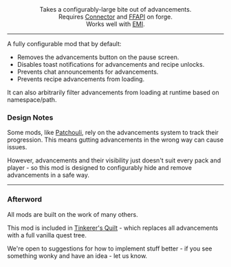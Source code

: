 <!--suppress HtmlDeprecatedTag, XmlDeprecatedElement -->
<center>
Takes a configurably-large bite out of advancements.<br/>
Requires <a href="https://modrinth.com/mod/connector">Connector</a> and <a href="https://modrinth.com/mod/forgified-fabric-api">FFAPI</a> on forge.<br/>
Works well with <a href="https://modrinth.com/mod/emi">EMI</a>.
</center>

---

A fully configurable mod that by default:
 - Removes the advancements button on the pause screen.
 - Disables toast notifications for advancements and recipe unlocks.
 - Prevents chat announcements for advancements.
 - Prevents recipe advancements from loading.

It can also arbitrarily filter advancements from loading at runtime based on namespace/path.

### Design Notes

Some mods, like [Patchouli](https://modrinth.com/mod/patchouli), rely on the advancements system to track their progression. This means gutting advancements in the wrong way can cause issues.

However, advancements and their visibility just doesn't suit every pack and player - so this mod is designed to configurably hide and remove advancements in a safe way.

---

### Afterword

All mods are built on the work of many others.

This mod is included in [Tinkerer's Quilt](https://modrinth.com/modpack/tinkerers-quilt) - which replaces all advancements with a full vanilla quest tree.

We're open to suggestions for how to implement stuff better - if you see something wonky and have an idea - let us know.
